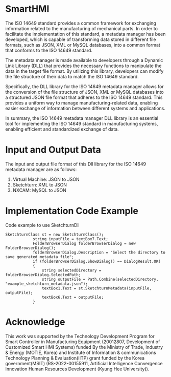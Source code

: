 # SmartHMI
The ISO 14649 standard provides a common framework for exchanging information related to the manufacturing of mechanical parts. In order to facilitate the implementation of this standard, a metadata manager has been developed, which is capable of transforming data stored in different file formats, such as JSON, XML or MySQL databases, into a common format that conforms to the ISO 14649 standard.

The metadata manager is made available to developers through a Dynamic Link Library (DLL) that provides the necessary functions to manipulate the data in the target file format. By utilizing this library, developers can modify the file structure of their data to match the ISO 14649 standard.

Specifically, the DLL library for the ISO 14649 metadata manager allows for the conversion of the file structure of JSON, XML or MySQL databases into a structured JSON file format that adheres to the ISO 14649 standard. This provides a uniform way to manage manufacturing-related data, enabling easier exchange of information between different systems and applications.

In summary, the ISO 14649 metadata manager DLL library is an essential tool for implementing the ISO 14649 standard in manufacturing systems, enabling efficient and standardized exchange of data.

# Input and Output Data
The input and output file format of this Dll library for the ISO 14649 metadata manager are as follows:
1. Virtual Machine: JSON to JSON
2. Sketchturn: XML to JSON
3. NXCAM: MySQL to JSON

# Implementation Code Example
Code example to use SketchturnDll

```
SketchturnClass st = new SketchturnClass();
            string inputFile = textBox7.Text;
            FolderBrowserDialog folderBrowserDialog = new FolderBrowserDialog();
            folderBrowserDialog.Description = "Select the directory to save generated metadata file";
            if (folderBrowserDialog.ShowDialog() == DialogResult.OK)
            {
                string selectedDirectory = folderBrowserDialog.SelectedPath;
                string outputFile = Path.Combine(selectedDirectory, "example_sketchturn_metadata.json");
                textBox1.Text = st.SketchturnMetadata(inputFile, outputFile);
                textBox6.Text = outputFile;
            }
```

# Acknowledge
This work was supported by the Technology Development Program for Smart Controller in Manufacturing Equipment (20012807, Development of Customized Smart HMI Systems) funded By the Ministry of Trade, Industry & Energy (MOTIE, Korea) and Institute of Information & communications Technology Planning & Evaluation(IITP) grant funded by the Korea government(MSIT) (RS-2022-00155911, Artificial Intelligence Convergence Innovation Human Resources Development (Kyung Hee University)).
